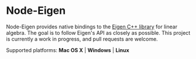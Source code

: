 # Node-Eigen

Node-Eigen provides native bindings to the [Eigen C++ library](http://eigen.tuxfamily.org/index.php?title=Main_Page) for linear algebra. The goal is to follow Eigen's API as closely as possible. This project is currently a work in progress, and pull requests are welcome.

Supported platforms: **Mac OS X** | **Windows** | **Linux**
